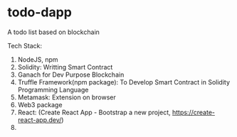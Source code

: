 # todo-dapp
A todo list based on blockchain

Tech Stack:
1. NodeJS, npm
2. Solidity: Writting Smart Contract
2. Ganach for Dev Purpose Blockchain
3. Truffle Framework(npm package): To Develop Smart Contract in Solidity Programming Language
4. Metamask: Extension on browser
5. Web3 package
6. React: (Create React App - Bootstrap a new project, https://create-react-app.dev/)
7. 